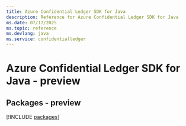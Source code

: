 ```yaml
---
title: Azure Confidential Ledger SDK for Java
description: Reference for Azure Confidential Ledger SDK for Java
ms.date: 07/17/2025
ms.topic: reference
ms.devlang: java
ms.service: confidentialledger
---
```

# Azure Confidential Ledger SDK for Java - preview
## Packages - preview
[!INCLUDE [packages](confidential-ledger-index.md)]